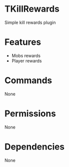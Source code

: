 # TKillRewards
Simple kill rewards plugin

# Features
- Mobs rewards
- Player rewards

# Commands
None

# Permissions
None

# Dependencies
None
